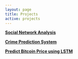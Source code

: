 ```yaml
---
layout: page
title: Projects
active: projects
---
```



[**Social Network Analysis**](/_posts/2020-01-01-sna.md)

[**Crime Prediction System**](/_posts/2020-01-01-cis.md)

[**Predict Bitcoin Price using LSTM**](https://nbviewer.jupyter.org/github/lahorekid/lahorekid.github.io/blob/master/_posts/2020-01-01-LSTM.ipynb)
